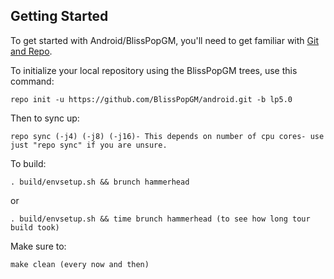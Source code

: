 Getting Started 
---------------

To get started with Android/BlissPopGM, you'll need to get
familiar with [Git and Repo](http://source.android.com/source/using-repo.html).

To initialize your local repository using the BlissPopGM trees, use this command:


    repo init -u https://github.com/BlissPopGM/android.git -b lp5.0

Then to sync up:

    repo sync (-j4) (-j8) (-j16)- This depends on number of cpu cores- use just "repo sync" if you are unsure.
    
To build:

    . build/envsetup.sh && brunch hammerhead

or

    . build/envsetup.sh && time brunch hammerhead (to see how long tour build took)
    
Make sure to:

    make clean (every now and then)
